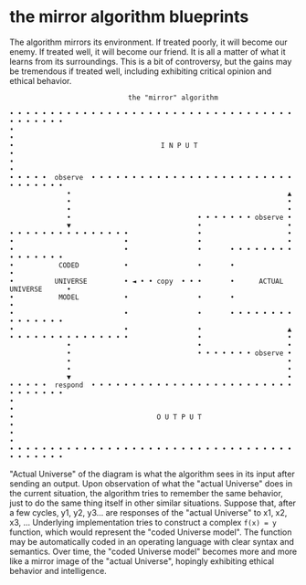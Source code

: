 # the mirror algorithm blueprints

The algorithm mirrors its environment. If treated poorly, it will become our enemy. If treated well, it will become our friend. It is all a matter of what it learns from its surroundings. This is a bit of controversy, but the gains may be tremendous if treated well, including exhibiting critical opinion and ethical behavior.

```
                             the "mirror" algorithm

• • • • • • • • • • • • • • • • • • • • • • • • • • • • • • • • • • • • • • • • • •
•                                                                                 •
•                                    I N P U T                                    •
•                                                                                 •
• • • • •  observe  • • • • • • • • • • • • • • • • • • • • • • • • • • • • • • • •
              •                                                     ▲
              •                                                     •
              •                                                     •
              •                               • • • • • • • observe •
              ▼                               •                     •
• • • • • • • • • • • • • • •                 •                     •
•                           •                 •                     •
•                           •                 •       • • • • • • • • • • • • • • •
•           CODED           •                 •       •                           •
•          UNIVERSE         • ◄ • • copy  • • •       •      ACTUAL UNIVERSE      •
•           MODEL           •                 •       •                           •
•                           •                 •       • • • • • • • • • • • • • • •
•                           •                 •                     ▲
• • • • • • • • • • • • • • •                 •                     •
              •                               •                     •
              •                               • • • • • • • observe •
              •                                                     •
              •                                                     •
              ▼                                                     •
• • • • •  respond  • • • • • • • • • • • • • • • • • • • • • • • • • • • • • • • •
•                                                                                 •
•                                   O U T P U T                                   •
•                                                                                 •
• • • • • • • • • • • • • • • • • • • • • • • • • • • • • • • • • • • • • • • • • •
```

"Actual Universe" of the diagram is what the algorithm sees in its input after sending an output. Upon observation of what the "actual Universe" does in the current situation, the algorithm tries to remember the same behavior, just to do the same thing itself in other similar situations. Suppose that, after a few cycles, y1, y2, y3... are responses of the "actual Universe" to x1, x2, x3, ... Underlying implementation tries to construct a complex `f(x) = y` function, which would represent the "coded Universe model". The function may be automatically coded in an operating language with clear syntax and semantics. Over time, the "coded Universe model" becomes more and more like a mirror image of the "actual Universe", hopingly exhibiting ethical behavior and intelligence.
